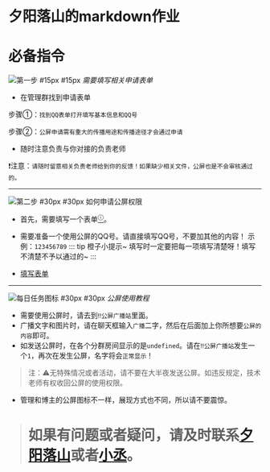 # 夕阳落山的markdown作业

# 必备指令
![第一步 #15px #15px](https://www.spigotmc.org/data/resource_icons/101/101040.jpg?1648584508)
*需要填写相关申请表单*

* 在管理群找到申请表单

步骤①：` 找到QQ表单打开填写基本信息和QQ号 `

步骤②：`公屏申请需有重大的传播用途和传播途径才会通过申请`

* 随时注意负责与你对接的负责老师

❗注意：`请随时留意相关负责老师给到你的反馈！如果缺少相关文件，公屏也是不会审核通过的。`

---

![第二步 #30px #30px](https://avatars.githubusercontent.com/u/93428079?s=200&v=4)
如何申请公屏权限

* 首先，需要填写一个表单[<sup>ⓘ</sup>](https://docs.qq.com/form/page/DYlZ2alduRUFIU0hG)。

* 需要准备一个使用公屏的QQ号。请直接填写QQ号，不要加其他的内容！
示例：`123456789`
::: tip 橙子小提示~
填写时一定要把每一项填写清楚呀！填写不清楚不予以通过的~
:::

*   [填写表单](https://docs.qq.com/form/page/DYlZ2alduRUFIU0hG)

---

![每日任务图标 #30px #30px](https://multimedia.nt.qq.com.cn/download?appid=1407&fileid=CgoxMjgwMTY1NDIyEhSqjFVOCxHXIyLoWlnWJYXsaf6i5Rj3DSD_Ciji_4qOtpCIA1CAvaMB&rkey=CAESKBkcro_MGujoYOA_nUEn1SyMjGhhxyTsVGHIWYqFxgSkf_KeXC3rXGI&spec=0)
  *公屏使用教程*  

* 需要使用公屏时，请去到`‼️公屏广播站`里面。
* 广播文字和图片时，请在聊天框输入`广播`二字，然后在后面加上你所想要`公屏的内容`即可。
* 如发送公屏时，在各个分群房间显示的是`undefined`。请在`‼️公屏广播站`发生一个`1`，再次在发生公屏，名字将会`正常显示`！

>注：⚠️无特殊情况或者活动，请不要在大半夜发送公屏。如违反规定，技术老师有权收回公屏的使用权限。
* 管理和博主的公屏图标不一样，展现方式也不同，所以请不要震惊。


> # 如果有问题或者疑问，请及时联系[夕阳落山]()或者[小丞]()。